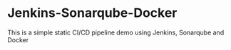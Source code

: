 # Jenkins-Sonarqube-Docker
This is a simple static CI/CD pipeline demo using Jenkins, Sonarqube and Docker
